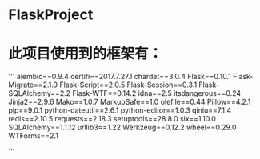 # FlaskProject

# 此项目使用到的框架有：
'''
alembic==0.9.4
certifi==2017.7.27.1
chardet==3.0.4
Flask==0.10.1
Flask-Migrate==2.1.0
Flask-Script==2.0.5
Flask-Session==0.3.1
Flask-SQLAlchemy==2.2
Flask-WTF==0.14.2
idna==2.5
itsdangerous==0.24
Jinja2==2.9.6
Mako==1.0.7
MarkupSafe==1.0
olefile==0.44
Pillow==4.2.1
pip==9.0.1
python-dateutil==2.6.1
python-editor==1.0.3
qiniu==7.1.4
redis==2.10.5
requests==2.18.3
setuptools==28.8.0
six==1.10.0
SQLAlchemy==1.1.12
urllib3==1.22
Werkzeug==0.12.2
wheel==0.29.0
WTForms==2.1

'''
